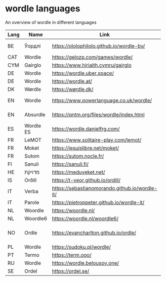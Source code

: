 # wordle languages

An overview of wordle in different languages

| Lang | Name       | Link                                           | Notes                       |
|------|------------|------------------------------------------------|-----------------------------|
| BE   | Ўордлі     | https://ololophilolo.github.io/wordle-by/      | Academic orthography        |   
| CAT  | Wordle     | https://gelozp.com/games/wordle/               |                             |
| CYM  | Gairglo    | https://www.hiriaith.cymru/gairglo             |                             |
| DE   | Wordle     | https://wordle.uber.space/                     |                             |
| DE   | Wordle     | https://wordle.at/                             | Austrian                    |
| DK   | Wørdle     | https://wørdle.dk/                             |                             |
| EN   | Wordle     | https://www.powerlanguage.co.uk/wordle/        | Uses US spellings           |
| EN   | Absurdle   | https://qntm.org/files/wordle/index.html       | Adversarial variant         |
| ES   | Wordle ES  | https://wordle.danielfrg.com/                  |                             |
| FR   | LeMOT      | https://www.solitaire-play.com/lemot/          |                             |
| FR   | Moket      | https://jesuislibre.net/moket/                 | 7 Letters                   |
| FR   | Sutom      | https://sutom.nocle.fr/                        | 7 Letters                   |
| FI   | Sanuli     | https://sanuli.fi/                             |                             |
| HE   | מדויקת    | https://meduyeket.net/                         |                             |
| IS   | Orðill     | https://t-veor.github.io/ordill/               |                             |
| IT   | Verba      | https://sebastianomorando.github.io/wordle-it/ |                             |
| IT   | Parole     | https://pietroppeter.github.io/wordle-it/      |                             |
| NL   | Woordle    | https://woordle.nl/                            |                             |
| NL   | Woordle6   | https://woordle.nl/woordle6/                   | 6 Letters                   |
| NO   | Ordle      | https://evancharlton.github.io/ordle/          | Bokmål and Nynorsk variants |
| PL   | Wordle     | https://sudoku.pl/wordle/                      |                             |
| PT   | Termo      | https://term.ooo/                              |                             |
| RU   | Wordle     | https://wordle.belousov.one/                   |                             |
| SE   | Ordel      | https://ordel.se/                              |                             |
